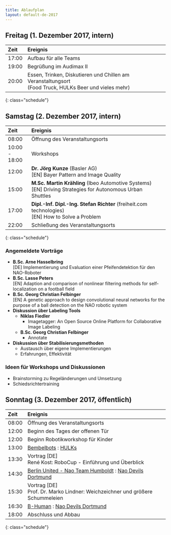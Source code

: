```yaml
---
title: Ablaufplan
layout: default-de-2017
---
```


## Freitag (1. Dezember 2017, intern)

| Zeit   | Ereignis                                |
|:-------|:----------------------------------------|
| 17:00  | Aufbau für alle Teams                   |
| 19:00  | Begrüßung im Audimax II                 |
| 20:00  | Essen, Trinken, Diskutieren und Chillen am Veranstaltungsort<br>(Food Truck, HULKs Beer und vieles mehr) |
{: class="schedule"}

## Samstag (2. Dezember 2017, intern)

| Zeit             | Ereignis                          |
|:-----------------|:----------------------------------|
| 08:00            | Öffnung des Veranstaltungsorts    |
| 10:00 -<br>18:00 | Workshops                         |
| 12:00            | **Dr. Jörg Kunze** (Basler AG) <br>[EN] Bayer Pattern and Image Quality |
| 15:00            | **M.Sc. Martin Krähling** (Ibeo Automotive Systems) <br>[EN] Driving Strategies for Autonomous Urban Shuttles |
| 17:00            | **Dipl.-Inf. Dipl.-Ing. Stefan Richter** (freiheit.com technologies) <br>[EN] How to Solve a Problem |
| 22:00            | Schließung des Veranstaltungsorts |
{: class="schedule"}

### Angemeldete Vorträge

* **B.Sc. Arne Hasselbring**  
[DE] Implementierung und Evaluation einer Pfeifendetektion für den NAO-Roboter
* **B.Sc. Lasse Peters**  
[EN] Adaption and comparison of nonlinear filtering methods for self-localization on a football field
* **B.Sc. Georg Christian Felbinger**  
[EN] A genetic approach to design convolutional neural networks for the purpose of a ball detection on the NAO robotic system
* **Diskussion über Labeling Tools**
    * **Niklas Fiedler** 
        * Imagetagger: An Open Source Online Platform for Collaborative Image
          Labeling
    * **B.Sc. Georg Christian Felbinger**
        * Annotate
* **Diskussion über Stabilisierungsmethoden**
    * Austausch über eigene Implementierungen
    * Erfahrungen, Effektivität

### Ideen für Workshops und Diskussionen  

* Brainstorming zu Regeländerungen und Umsetzung
* Schiedsrichtertraining

## Sonntag (3. Dezember 2017, öffentlich)

| Zeit  | Ereignis                                                                        |
| :-    | :-                                                                              |
| 08:00 | Öffnung des Veranstaltungsorts                                                  |
| 12:00 | Beginn des Tages der offenen Tür                                                |
| 12:00 | Beginn Robotikworkshop für Kinder                                               |
| 13:00 | [Bembelbots](https://www.jrl.cs.uni-frankfurt.de/web/robocup) : [HULKs](http://hulks.de) |
| 13:30 | Vortrag [DE]<br>René Kost: RoboCup - Einführung und Überblick                   |
| 14:30 | [Berlin United - Nao Team Humboldt](http://naoth.de) : [Nao Devils Dortmund](http://www.irf.tu-dortmund.de/cms/de/IT/Forschung/Robotics/RoboCup/index.html) |
| 15:30 | Vortrag [DE]<br>Prof. Dr. Marko Lindner: Weichzeichner und größere Schummeleien |
| 16:30 | [B-Human](https://www.b-human.de) : [Nao Devils Dortmund](http://www.irf.tu-dortmund.de/cms/de/IT/Forschung/Robotics/RoboCup/index.html) |
| 18:00 | Abschluss und Abbau                                                             |
{: class="schedule"}
